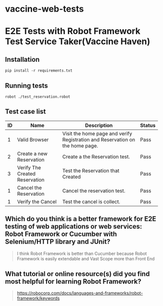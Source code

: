 # vaccine-web-tests
# E2E Tests with Robot Framework Test Service Taker(Vaccine Haven) 
## Installation

```
pip install -r requirements.txt
```

## Running tests

```
robot ./test_reservation.robot
```

## Test case list
| ID | Name                                 | Description                                                                               | Status |
|----|--------------------------------------|-------------------------------------------------------------------------------------------|--------|
| 1  | Valid Browser                        | Visit the home page and verify Registration and Reservation on the home page.                                  | Pass   |
| 2  | Create a new Reservation            | Create a the Reservation test.  | Pass   |
| 3  | Verify The Created Reservation            | Test the Reservation that Created                                  | Pass   |
| 1  | Cancel the Reservation              | Cancel the reservation test.                                      | Pass   |
| 1  | Verify the Cancel                        | Test the cancel is collect.  | Pass   |


## Which do you think is a better framework for E2E testing of web applications or web services:  Robot Framework or Cucumber with Selenium/HTTP library and JUnit?

>I think Robot Framework is better than Cucumber because Robot Framework is easily extendable and Vast Scope more than Front End

## What tutorial or online resource(s) did you find most helpful for learning Robot Framework?
>https://robocorp.com/docs/languages-and-frameworks/robot-framework/keywords